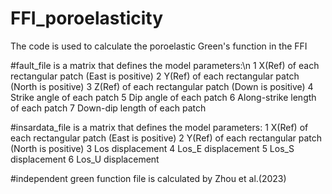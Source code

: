 # FFI_poroelasticity
The code is used to calculate the poroelastic Green's function in the FFI

#fault_file is a matrix that defines the model parameters:\n
1 X(Ref) of each rectangular patch (East is positive)
2 Y(Ref) of each rectangular patch (North is positive)
3 Z(Ref) of each rectangular patch (Down is positive)
4 Strike angle of each patch
5 Dip angle of each patch
6 Along-strike length of each patch
7 Down-dip length of each patch

#insardata_file is a matrix that defines the model parameters:
1 X(Ref) of each rectangular patch (East is positive)
2 Y(Ref) of each rectangular patch (North is positive)
3 Los displacement
4 Los_E displacement
5 Los_S displacement
6 Los_U displacement

#independent green function file is calculated by Zhou et al.(2023)
